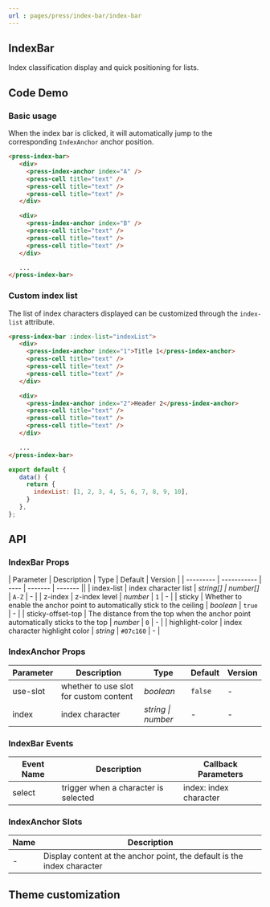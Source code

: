 ```yaml
---
url : pages/press/index-bar/index-bar
---
```


## IndexBar 

Index classification display and quick positioning for lists.


## Code Demo

### Basic usage

When the index bar is clicked, it will automatically jump to the corresponding `IndexAnchor` anchor position.

```html
<press-index-bar>
   <div>
     <press-index-anchor index="A" />
     <press-cell title="text" />
     <press-cell title="text" />
     <press-cell title="text" />
   </div>

   <div>
     <press-index-anchor index="B" />
     <press-cell title="text" />
     <press-cell title="text" />
     <press-cell title="text" />
   </div>

   ...
</press-index-bar>
```

### Custom index list

The list of index characters displayed can be customized through the `index-list` attribute.

```html
<press-index-bar :index-list="indexList">
   <div>
     <press-index-anchor index="1">Title 1</press-index-anchor>
     <press-cell title="text" />
     <press-cell title="text" />
     <press-cell title="text" />
   </div>

   <div>
     <press-index-anchor index="2">Header 2</press-index-anchor>
     <press-cell title="text" />
     <press-cell title="text" />
     <press-cell title="text" />
   </div>

   ...
</press-index-bar>
```

```javascript
export default {
   data() {
     return {
       indexList: [1, 2, 3, 4, 5, 6, 7, 8, 9, 10],
     }
   },
};
```

## API

### IndexBar Props

| Parameter | Description | Type | Default | Version |
| --------- | ----------- | ---- | ------- | ------- ||
| index-list        | index character list                                                            | _string[] \| number[]_ | `A-Z`     | -       |
| z-index           | z-index level                                                                   | _number_               | `1`       | -       |
| sticky            | Whether to enable the anchor point to automatically stick to the ceiling        | _boolean_              | `true`    | -       |
| sticky-offset-top | The distance from the top when the anchor point automatically sticks to the top | _number_               | `0`       | -       |
| highlight-color   | index character highlight color                                                 | _string_               | `#07c160` | -       |

### IndexAnchor Props

| Parameter | Description                            | Type               | Default | Version |
| --------- | -------------------------------------- | ------------------ | ------- | ------- |
| use-slot  | whether to use slot for custom content | _boolean_          | `false` | -       |
| index     | index character                        | _string \| number_ | -       | -       |

### IndexBar Events

| Event Name | Description                          | Callback Parameters    |
| ---------- | ------------------------------------ | ---------------------- |
| select     | trigger when a character is selected | index: index character |

### IndexAnchor Slots

| Name | Description                                                             |
| ---- | ----------------------------------------------------------------------- |
| -    | Display content at the anchor point, the default is the index character |

## Theme customization

<theme-config />